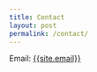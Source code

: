 ```yaml
---
title: Contact
layout: post
permalink: /contact/
---
```


<script type="text/javascript" src="https://form.jotform.com/jsform/252581708051152"></script>

Email: <a href="mailto:{{site.email}}">{{site.email}}</a>
